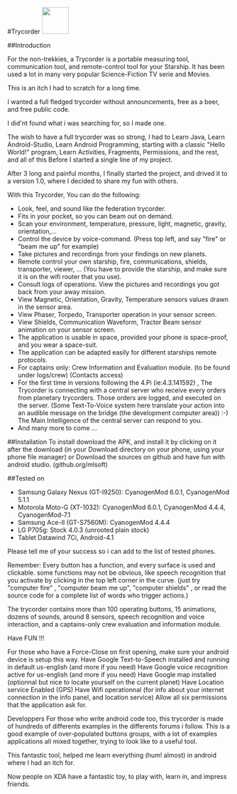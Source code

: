 #Trycorder
<a href="https://f-droid.org/repository/browse/?fdid=net.ddns.mlsoftlaberge.trycorder" target="_blank">
  <img src="https://f-droid.org/badge/get-it-on.png" height="60"/>
</a>

##Introduction

For the non-trekkies, a Trycorder is a portable measuring tool, communication tool, and remote-control tool for your Starship. It has been used a lot in many very popular Science-Fiction TV serie and Movies.

This is an itch I had to scratch for a long time.

I wanted a full fledged trycorder without announcements, free as a beer, and free public code.

I did'nt found what i was searching for, so I made one. 

The wish to have a full trycorder was so strong, I had to Learn Java, Learn Android-Studio, Learn Android Programming, starting with a classic "Hello World!" program, Learn Activities, Fragments, Permissions,  and the rest, and all of this Before I started a single line of my project.

After 3 long and painful months, I finally started the project, and drived it to a version 1.0, where I decided to share my fun with others.

With this Trycorder, You can do the following:
- Look, feel, and sound like the federation trycorder.
- Fits in your pocket, so you can beam out on demand.
- Scan your environment, temperature, pressure, light, magnetic, gravity, orientation,...
- Control the device by voice-command. (Press top left, and say "fire" or "beam me up" for example)
- Take pictures and recordings from your findings on new planets.
- Remote control your own starship, fire, communications, shields, transporter, viewer, ...
  (You have to provide the starship, and make sure it is on the wifi router that you use).
- Consult logs of operations. View the pictures and recordings you got back from your away mission.
- View Magnetic, Orientation, Gravity, Temperature sensors values drawn in the sensor area.
- View Phaser, Torpedo, Transporter operation in your sensor screen.
- View Shields, Communication Waveform, Tractor Beam sensor animation on your sensor screen.
- The application is usable in space, provided your phone is space-proof, and you wear a space-suit.
- The application can be adapted easily for different starships remote protocols.
- For captains only: Crew Information and Evaluation module. (to be found under logs/crew) (Contacts access)
- For the first time in versions following the 4.Pi (ie:4.3.141592) , The Trycorder is connecting with a central server who receive every orders from planetary trycorders. Those orders are logged, and executed on the server. (Some Text-To-Voice system here translate your action into an audible message on the bridge (the development computer area)) :-)
The Main Intelligence of the central server can respond to you.
- And many more to come ...

##Installation
To install download the APK, and install it by clicking on it after the download (in your Download directory on your phone, using your phone file manager)
 or 
Download the sources on github and have fun with android studio. (github.org/mlsoft)

##Tested on
 - Samsung Galaxy Nexus (GT-I9250): CyanogenMod 6.0.1, CyanogenMod 5.1.1
 - Motorola Moto-G (XT-1032): CyanogenMod 6.0.1, CyanogenMod 4.4.4, CyanogenMod-7.1
 - Samsung Ace-II (GT-S7560M): CyanogenMod 4.4.4
 - LG P705g: Stock 4.0.3 (unrooted plain stock)
 - Tablet Datawind 7Ci, Android-4.1

Please tell me of your success so i can add to the list of tested phones.

Remember: Every button has a function, and every surface is used and clickable. some functions may not be obvious, like speech recognition that you activate by clicking in the top left corner in the curve. (just try "computer fire" , "computer beam me up", "computer shields" , or read the source code for a complete list of words who trigger actions.)

The trycorder contains more than 100 operating buttons, 15 animations, dozens of sounds, around 8 sensors, speech recognition and voice interaction, and a captains-only crew evaluation and information module.

Have FUN !!! 

For those who have a Force-Close on first opening, make sure your android device is setup this way.
Have Google Text-to-Speech installed and running in default us-english (and more if you need)
Have Google voice recognition active for us-english (and more if you need)
Have Google map installed (optionnal but nice to locate yourself on the current planet)
Have Location service Enabled (GPS)
Have Wifi operationnal (for info about your internet connection in the info panel, and location service)
Allow all six permissions that the application ask for.

Developpers
For those who write android code too, this trycorder is made of hundreds of differents examples
in the differents forums i follow. This is a good example of over-populated buttons groups, with a lot of
examples applications all mixed together, trying to look like to a useful tool.

This fantastic tool, helped me learn everything (hum! almost) in android where I had an itch for.

Now people on XDA have a fantastic toy, to play with, learn in, and impress friends.
